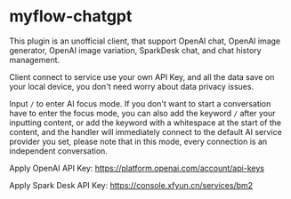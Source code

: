 # myflow-chatgpt

This plugin is an unofficial client, that support OpenAI chat, OpenAI image generator, OpenAI image variation, SparkDesk chat, and chat history management.

Client connect to service use your own API Key, and all the data save on your local device, you don't need worry about data privacy issues.

Input `/` to enter AI focus mode. If you don't want to start a conversation have to enter the focus mode, you can also add the keyword `/` after your inputting content, or add the keyword with a whitespace at the start of the content, and the handler will immediately connect to the default AI service provider you set,
please note that in this mode, every connection is an independent conversation.

Apply OpenAI API Key: https://platform.openai.com/account/api-keys

Apply Spark Desk API Key: https://console.xfyun.cn/services/bm2
